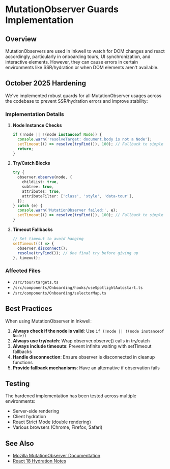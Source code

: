 # MutationObserver Guards Implementation

## Overview

MutationObservers are used in Inkwell to watch for DOM changes and react accordingly, particularly in onboarding tours, UI synchronization, and interactive elements. However, they can cause errors in certain environments like SSR/hydration or when DOM elements aren't available.

## October 2025 Hardening

We've implemented robust guards for all MutationObserver usages across the codebase to prevent SSR/hydration errors and improve stability:

### Implementation Details

1. **Node Instance Checks**

   ```typescript
   if (!node || !(node instanceof Node)) {
     console.warn('resolveTarget: document.body is not a Node');
     setTimeout(() => resolve(tryFind()), 100); // Fallback to simple timeout
     return;
   }
   ```

2. **Try/Catch Blocks**

   ```typescript
   try {
     observer.observe(node, {
       childList: true,
       subtree: true,
       attributes: true,
       attributeFilter: ['class', 'style', 'data-tour'],
     });
   } catch (e) {
     console.warn('MutationObserver failed:', e);
     setTimeout(() => resolve(tryFind()), 100); // Fallback to simple timeout
   }
   ```

3. **Timeout Fallbacks**
   ```typescript
   // Set timeout to avoid hanging
   setTimeout(() => {
     observer.disconnect();
     resolve(tryFind()); // One final try before giving up
   }, timeout);
   ```

### Affected Files

- `/src/tour/targets.ts`
- `/src/components/Onboarding/hooks/useSpotlightAutostart.ts`
- `/src/components/Onboarding/selectorMap.ts`

## Best Practices

When using MutationObserver in Inkwell:

1. **Always check if the node is valid**: Use `if (!node || !(node instanceof Node))`
2. **Always use try/catch**: Wrap observer.observe() calls in try/catch
3. **Always include timeouts**: Prevent infinite waiting with setTimeout fallbacks
4. **Handle disconnection**: Ensure observer is disconnected in cleanup functions
5. **Provide fallback mechanisms**: Have an alternative if observation fails

## Testing

The hardened implementation has been tested across multiple environments:

- Server-side rendering
- Client hydration
- React Strict Mode (double rendering)
- Various browsers (Chrome, Firefox, Safari)

## See Also

- [Mozilla MutationObserver Documentation](https://developer.mozilla.org/en-US/docs/Web/API/MutationObserver)
- [React 18 Hydration Notes](https://react.dev/reference/react-dom/hydrate)
